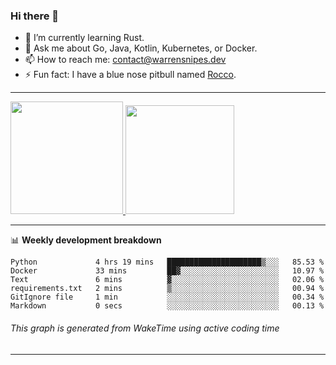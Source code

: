### Hi there 👋

- 🌱 I’m currently learning Rust.
- 💬 Ask me about Go, Java, Kotlin, Kubernetes, or Docker.
- 📫 How to reach me: contact@warrensnipes.dev
- ⚡ Fun fact: I have a blue nose pitbull named [Rocco](https://i.imgur.com/iLsSCKu.jpg).

-------


<a href="https://github.com/LockedThread/LockedThread">
  <img height="180em" src="https://github-readme-stats.vercel.app/api?username=LockedThread&theme=transparent&bg_color=00000000&show_icons=true&count_private=true" />
  <img height="174em" src="https://github-readme-stats.vercel.app/api/top-langs?username=LockedThread&theme=transparent&layout=compact&hide_progress=true&bg_color=00000000" />
  </a>

-------

📊 **Weekly development breakdown**
<!--START_SECTION:waka-->

```text
Python             4 hrs 19 mins   █████████████████████▒░░░   85.53 %
Docker             33 mins         ██▓░░░░░░░░░░░░░░░░░░░░░░   10.97 %
Text               6 mins          ▓░░░░░░░░░░░░░░░░░░░░░░░░   02.06 %
requirements.txt   2 mins          ▒░░░░░░░░░░░░░░░░░░░░░░░░   00.94 %
GitIgnore file     1 min           ░░░░░░░░░░░░░░░░░░░░░░░░░   00.34 %
Markdown           0 secs          ░░░░░░░░░░░░░░░░░░░░░░░░░   00.13 %
```

<!--END_SECTION:waka-->
###### *This graph is generated from WakeTime using active coding time*
-------
